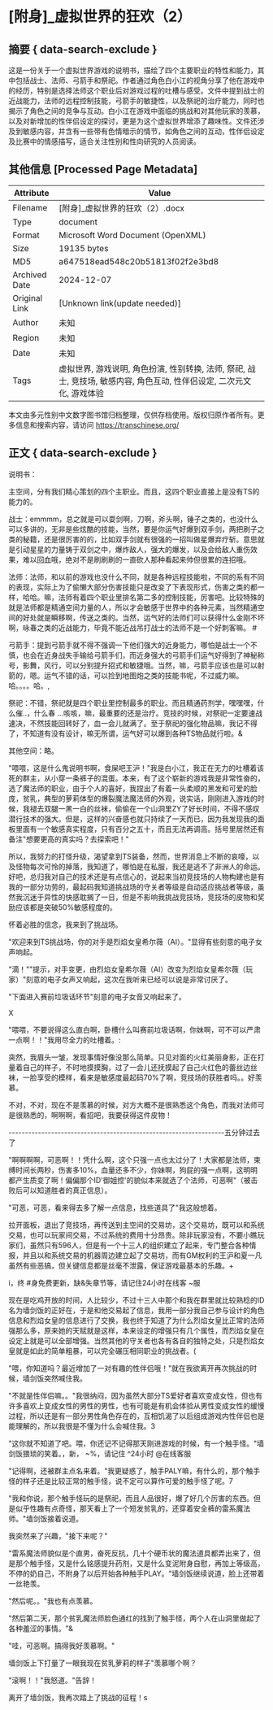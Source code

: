 # [附身]_虚拟世界的狂欢（2）



## 摘要  { data-search-exclude }

<!-- tcd_abstract -->
这是一份关于一个虚拟世界游戏的说明书，描绘了四个主要职业的特性和能力，其中包括战士、法师、弓箭手和祭祀。作者通过角色白小江的视角分享了他在游戏中的经历，特别是选择法师这个职业后对游戏过程的吐槽与感受。文件中提到战士的近战能力，法师的远程控制技能，弓箭手的敏捷性，以及祭祀的治疗能力，同时也揭示了角色之间的竞争与互动。白小江在游戏中面临的挑战和对其他玩家的羡慕，以及对新增加的性伴侣设定的探讨，更是为这个虚拟世界增添了趣味性。文件还涉及到敏感内容，并含有一些带有色情暗示的情节，如角色之间的互动，性伴侣设定及比赛中的情感描写，适合关注性别和性向研究的人员阅读。

<!-- tcd_abstract_end -->

## 其他信息 [Processed Page Metadata]

| Attribute       | Value                                  |
|-----------------|----------------------------------------|
| Filename        | [附身]_虚拟世界的狂欢（2）.docx                             |
| Type            | document                                 |
| Format          | Microsoft Word Document (OpenXML)                               |
| Size            | 19135 bytes                           |
| MD5             | a647518ead548c20b51813f02f2e3bd8                                  |
| Archived Date   | 2024-12-07                             |
| Original Link   | [Unknown link(update needed)]                         |
| Author          | 未知                               |
| Region          | 未知                               |
| Date            | 未知                                 |
| Tags            | 虚拟世界, 游戏说明, 角色扮演, 性别转换, 法师, 祭祀, 战士, 竞技场, 敏感内容, 角色互动, 性伴侣设定, 二次元文化, 游戏体验                                 |

本文由多元性别中文数字图书馆归档整理，仅供存档使用。版权归原作者所有。更多信息和搜索内容，请访问 <https://transchinese.org/>


## 正文 { data-search-exclude }

<!-- tcd_main_text -->
说明书：



主空间，分有我们精心策划的四个主职业。而且，这四个职业直接上是没有TS的能力的。



战士：emmmm，总之就是可以耍剑啊，刀啊，斧头啊，锤子之类的，也没什么可以多讲的，无非是些炫酷的技能，当然，要是你运气好爆到双手剑，两把刷子之类的秘籍，还是很厉害的的，比如双手剑就有很强的一招叫做星爆弃疗斩。意思就是引动星星的力量铸于双剑之中，爆炸敌人，强大的爆发，以及会给敌人重伤效果，难以回血哦，绝对不是刷刷刷的一直砍人那种看起来帅但很累的连招哦。



法师：法师，和以前的游戏也没什么不同，就是各种远程技能啦，不同的系有不同的表现，实际上为了偷懒大部分伤害技能只是改变了下表现形式，伤害之类的都一样，哈哈。嘛，法师有着四个职业里排名第二多的控制技能，厉害吧。比较特殊的就是法师都是精通空间力量的人，所以才会敏感于世界中的各种元素，当然精通空间的好处就是瞬移啊，传送之类的。当然，运气好的法师们可以获得什么金刚不坏啊，咏春之类的近战能力，毕竟不能近战吊打战士的法师不是一个好刺客嘛。 #



弓箭手：提到弓箭手就不得不强调一下他们强大的近身能力，哪怕是战士一个不慎，也会在近身战失手输给弓箭手们，而近身强大的弓箭手们运气好得到了神秘称号，影舞，风行，可以分别提升招式和敏捷哦。当然，嘛，弓箭手应该也是可以射箭的，嗯。运气不错的话，可以捡到地图炮之类的技能书呢，不过威力嘛。哈。。。。哈。,



祭祀：不错，祭祀就是四个职业里控制最多的职业。而且精通药剂学，嘿嘿嘿，什么催..，什么春 ...咳咳，嘛，最重要的还是治疗。竞技的时候，对祭祀一定要速战速决，不然技能回转好了，血一会儿就满了。至于祭祀的强化物品嘛，我记不得了，不知道有没有设计，嘛无所谓，运气好可以爆到各种TS物品就行啦。&



其他空间：略。



"喂喂，这是什么鬼说明书啊，食屎吧王沪！"我是白小江，我正在无力的吐槽着该死的群主，从小穿一条裤子的混蛋。本来，有了这个崭新的游戏我是非常性奋的，选了魔法师的职业，由于个人的喜好，我捏出了有着一头柔顺的黑发和可爱的脸庞，贫乳，典型的萝莉体型的爆裂魔法魔法师的外观，说实话，刚刚进入游戏的时候，我褪去双腿一黑一白的丝袜，偷偷在一个山洞里ZY了好长时间，不得不感叹潜行技术的强大。但是，这样的兴奋感也就只持续了一天而已，因为我发现我的面板里面有一个敏感真实程度，只有百分之五十，而且无法再调高。括号里居然还有备注"想要更高的真实吗？去探索吧！"



所以，我努力的打怪升级，渴望拿到TS装备，然而，世界消息上不断的哀嚎，以及怪物每次可怜的掉落，我知道了，哪怕是在私服，我还是逃不了非洲人的命运。好吧，总归我对自己的技术还是有点信心的，说起来当初竞技场的人物构建也是有我的一部分功劳的，最起码我知道挑战场的守关者等级是自动适应挑战者等级，虽然我沉迷于异性的快感耽搁了一日，但是不影响我挑战竞技场，竞技场的皮物和奖励应该都是突破50%敏感程度的。



怀着必胜的信念，我来到了挑战场。



"欢迎来到TS挑战场，你的对手是烈焰女皇希尔薇（AI）。"显得有些刻意的电子女声响起。



"滴！""提示，对手变更，由烈焰女皇希尔薇（AI）改变为烈焰女皇希尔薇（玩家）"刻意的电子女声又响起，这次在我听来已经可以说是非常讨厌了。



"下面进入赛前垃圾话环节"刻意的电子女音又响起来了。

X



"喂喂，不要说得这么直白啊，卧槽什么叫赛前垃圾话啊，你妹啊，可不可以严肃一点啊！！"我用尽全力的吐槽着。:



突然，我眉头一皱，发现事情好像没那么简单。只见对面的火红美丽身影，正在打量着自己的样子，不时地摸摸胸，过了一会儿还抚摸起了自己火红色的蕾丝边丝袜，一脸享受的模样，看来是敏感度最起码70%了啊，竞技场的获胜者吗。。好羡慕。



不对，不对，现在不是羡慕的时候，对方大概不是很熟悉这个角色，而我对法师可是很熟悉的，啊啊啊，看招吧，我要获得这件皮物！



------------------------------------------------------------------五分钟过去了



"啊啊啊啊，可恶啊！！凭什么啊，这个只强一点也太过分了！大家都是法师，束缚时间长两秒，伤害多10%，血量还多不少，你妹啊，狗屁的强一点啊，这明明都产生质变了啊！偏偏那个ID'御姐控'的貌似本来就选了个法师，可恶啊"（被击败后可以知道胜者的真正信息）。



"可恶，可恶，看来得去多了解一点信息，找些道具了"我这般想着。



拉开面板，退出了竞技场，再传送到主空间的交易坊，这个交易坊，既可以和系统交易，也可以玩家间交易，不过系统的费用十分昂贵。除非玩家没有，不要小瞧玩家们，虽然只有596人，但是有一个十三人的组织建立了起来，专门整合各种情报，并且以和系统交易的机器周边建立起了交易坊，而有GM权利的王沪和夏一凡虽然有些恶搞，但关键信息都是丝毫不泄露，保证游戏最基本的乐趣。+

i，终 #身免费更新，缺&失章节等，请记住24小时在线客 ~服



现在是吃鸡开放的时间，人比较少，不过十三人中那个和我在群里就比较熟稔的ID名为墙剑饭的正好在，于是和他交易起了信息，我用一部分我自己参与设计的角色信息和烈焰女皇的信息进行了交换，我也终于知道了为什么烈焰女皇比正常的法师强那么多，原来她的天赋就是这样，本来设定的增强只有几个属性，而烈焰女皇在设定上就是可以全部增强。当然其他的守关者也各有各自的独特之处，只是烈焰女皇就是如此的简单粗暴，可以完全碾压相同职业的挑战者。(



"喂，你知道吗？最近增加了一对有趣的性伴侣哦！"就在我欲离开再次挑战的时候，墙剑饭突然喊住我。 



"不就是性伴侣嘛。。"我很纳闷，因为虽然大部分TS爱好者喜欢变成女性，但也有许多喜欢上变成女性的男性的男性，也有可能是有机会体验从男性变成女性的缓慢过程，所以还是有一部分男性角色存在的，互相饥渴了以后组成游戏内性伴侣也是能理解的，所以我很是不懂为什么会喊住我。3



"这你就不知道了吧。喂，你还记不记得那天刚进游戏的时候，有一个触手怪。"墙剑饭猥琐的笑着。，新， ~%，请记住 ^24小时 @在线客服



"记得啊，还被群主点名来着。"我更疑惑了，触手PALY嘛，有什么的，那个触手怪的样子还是比较正常的触手怪，说不定可以算作可爱的触手怪了呢。7



"我和你说，那个触手怪玩的是祭祀，而且人品很好，爆了好几个厉害的东西。但是似乎性趣有点奇怪，那天看上了一个短发贫乳的，还穿着安全裤的雷系魔法师。"墙剑饭接着说道。



我突然来了兴趣，"接下来呢？"



"雷系魔法师貌似是个直男，奋死反抗，几十个硬币状的魔法道具都弄出来了，但是那个触手怪，又是什么铭感提升药剂，又是什么变泥附身自慰，再加上等级高，不停的奶自己，不附身了以后开始各种触手PLAY。"墙剑饭继续说道，脸上还带着一丝艳羡。



"然后呢。。"我也有点羡慕。



"然后第二天，那个贫乳魔法师脸色通红的找到了触手怪，两个人在山洞里做起了各种羞涩的事情。"&



"哇，可恶啊。搞得我好羡慕啊。"



墙剑饭上下打量了一眼我现在贫乳萝莉的样子"羡慕哪个啊？



"滚啊！！"我怒道。"告辞！



离开了墙剑饭，我再次踏上了挑战的征程！s
<!-- tcd_main_text_end -->

